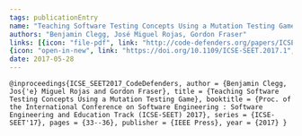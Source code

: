 ```yaml
---
tags: publicationEntry
name: "Teaching Software Testing Concepts Using a Mutation Testing Game"
authors: "Benjamin Clegg, José Miguel Rojas, Gordon Fraser"
links: [{icon: "file-pdf", link: "http://code-defenders.org/papers/ICSE17_Education.pdf", title: "PrePrint"}, 
{icon: "open-in-new", link: "https://doi.org/10.1109/ICSE-SEET.2017.1", title: "DOI"}]
date: 2017-05-28
---
```

`
@inproceedings{ICSE_SEET2017_CodeDefenders, author = {Benjamin Clegg, Jos{'e} Miguel Rojas and Gordon Fraser}, title = {Teaching Software Testing Concepts Using a Mutation Testing Game}, booktitle = {Proc. of the International Conference on Software Engineering : Software Engineering and Education Track (ICSE-SEET) 2017}, series = {ICSE-SEET'17}, pages = {33--36}, publisher = {IEEE Press}, year = {2017} }
`
